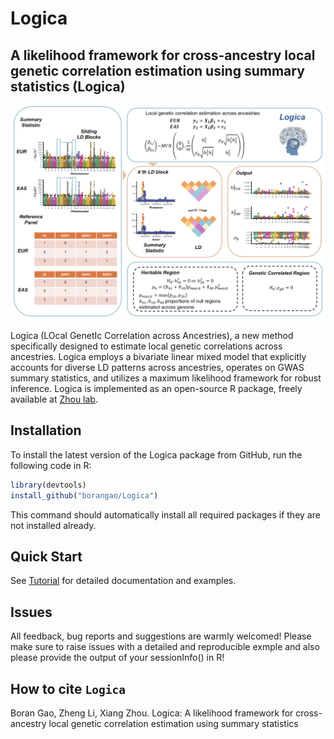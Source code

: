 # Logica

## A likelihood framework for cross-ancestry local genetic correlation estimation using summary statistics (Logica)

![](Logica_Overview.png)

Logica (LOcal GenetIc Correlation across Ancestries), a new method specifically designed to estimate local genetic correlations across ancestries. Logica employs a bivariate linear mixed model that explicitly accounts for diverse LD patterns across ancestries, operates on GWAS summary statistics, and utilizes a maximum likelihood framework for robust inference.
Logica is implemented as an open-source R package, freely available at [Zhou lab](https://www.xzlab.org/software.html).

## Installation

To install the latest version of the Logica package from GitHub, run
the following code in R:

```R
library(devtools)
install_github("borangao/Logica")
```

This command should automatically install all required packages if
they are not installed already.

## Quick Start

See [Tutorial](https://borangao.github.io/Logica_Analysis/) for detailed documentation and examples.

## Issues
All feedback, bug reports and suggestions are warmly welcomed! Please make sure to raise issues with a detailed and reproducible exmple and also please provide the output of your sessionInfo() in R! 

How to cite `Logica`
-------------------
Boran Gao, Zheng Li, Xiang Zhou. Logica: A likelihood framework for cross-ancestry local genetic correlation estimation using summary statistics

